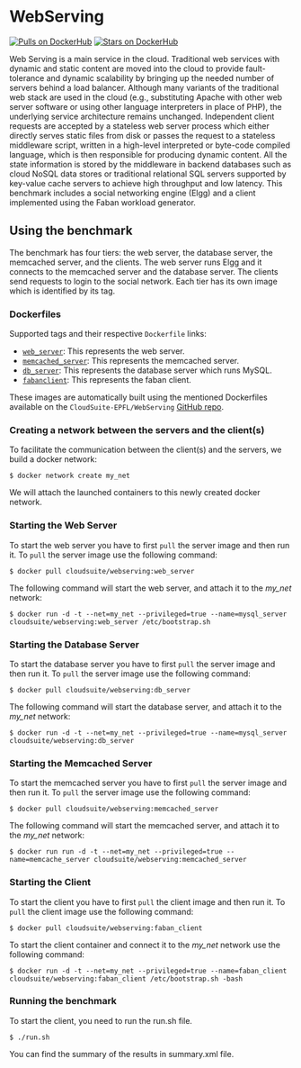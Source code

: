# WebServing

[![Pulls on DockerHub][dhpulls]][dhrepo]
[![Stars on DockerHub][dhstars]][dhrepo]

Web Serving is a main service in the cloud. Traditional web services with dynamic and static content are moved into the cloud to provide fault-tolerance and dynamic scalability by bringing up the needed number of servers behind a load balancer. Although many variants of the traditional web stack are used in the cloud (e.g., substituting Apache with other web server software or using other language interpreters in place of PHP), the underlying service architecture remains unchanged. Independent client requests are accepted by a stateless web server process which either directly serves static files from disk or passes the request to a stateless middleware script, written in a high-level interpreted or byte-code compiled language, which is then responsible for producing dynamic content. All the state information is stored by the middleware in backend databases such as cloud NoSQL data stores or traditional relational SQL servers supported by key-value cache servers to achieve high throughput and low latency. This benchmark includes a social networking engine (Elgg) and a client implemented using the Faban workload generator.

## Using the benchmark ##
The benchmark has four tiers: the web server, the database server, the memcached server, and the clients. The web server runs Elgg and it connects to the memcached server and the database server. The clients send requests to login to the social network. Each tier has its own image which is identified by its tag.

### Dockerfiles ###

Supported tags and their respective `Dockerfile` links:

 - [`web_server`][webserverdocker]: This represents the web server.
 - [`memcached_server`][memcacheserverdocker]: This represents the memcached server.
 - [`db_server`][mysqlserverdocker]: This represents the database server which runs MySQL.
 - [`fabanclient`][clientdocker]: This represents the faban client.

These images are automatically built using the mentioned Dockerfiles available on the `CloudSuite-EPFL/WebServing` [GitHub repo][repo].

### Creating a network between the servers and the client(s)

To facilitate the communication between the client(s) and the servers, we build a docker network:

    $ docker network create my_net

We will attach the launched containers to this newly created docker network.

### Starting the Web Server ####
To start the web server you have to first `pull` the server image and then run it. To `pull` the server image use the following command:

    $ docker pull cloudsuite/webserving:web_server

The following command will start the web server, and attach it to the *my_net* network:

    $ docker run -d -t --net=my_net --privileged=true --name=mysql_server cloudsuite/webserving:web_server /etc/bootstrap.sh
    
### Starting the Database Server ####
To start the database server you have to first `pull` the server image and then run it. To `pull` the server image use the following command:

    $ docker pull cloudsuite/webserving:db_server

The following command will start the database server, and attach it to the *my_net* network:

    $ docker run -d -t --net=my_net --privileged=true --name=mysql_server cloudsuite/webserving:db_server
    
### Starting the Memcached Server ####
To start the memcached server you have to first `pull` the server image and then run it. To `pull` the server image use the following command:

    $ docker pull cloudsuite/webserving:memcached_server

The following command will start the memcached server, and attach it to the *my_net* network:

    $ docker run run -d -t --net=my_net --privileged=true --name=memcache_server cloudsuite/webserving:memcached_server

### Starting the Client ####

To start the client you have to first `pull` the client image and then run it. To `pull` the client image use the following command:

    $ docker pull cloudsuite/webserving:faban_client

To start the client container and connect it to the *my_net* network use the following command:

    $ docker run -d -t --net=my_net --privileged=true --name=faban_client cloudsuite/webserving:faban_client /etc/bootstrap.sh -bash

###  Running the benchmark ###

To start the client, you need to run the run.sh file. 

    $ ./run.sh

You can find the summary of the results in summary.xml file. 


  [webserverdocker]: https://github.com/CloudSuite-EPFL/WebServing/blob/master/web_server/Dockerfile "WebServer Dockerfile"
  [memcacheserverdocker]: https://github.com/CloudSuite-EPFL/WebServing/blob/master/memcached_server/Dockerfile "MemcacheServer Dockerfile"
  [mysqlserverdocker]: https://github.com/CloudSuite-EPFL/WebServing/blob/master/db_server/Dockerfile "MysqlServer Dockerfile"
  [clientdocker]: https://github.com/CloudSuite-EPFL/WebServing/blob/master/faban_client/Dockerfile "Client Dockerfile"

  [repo]: https://github.com/CloudSuite-EPFL/WebServing "GitHub Repo"
  [dhrepo]: https://hub.docker.com/r/cloudsuite/webserving/ "DockerHub Page"
  [dhpulls]: https://img.shields.io/docker/pulls/cloudsuite/webserving.svg "Go to DockerHub Page"
  [dhstars]: https://img.shields.io/docker/stars/cloudsuite/webserving.svg "Go to DockerHub Page"
  
